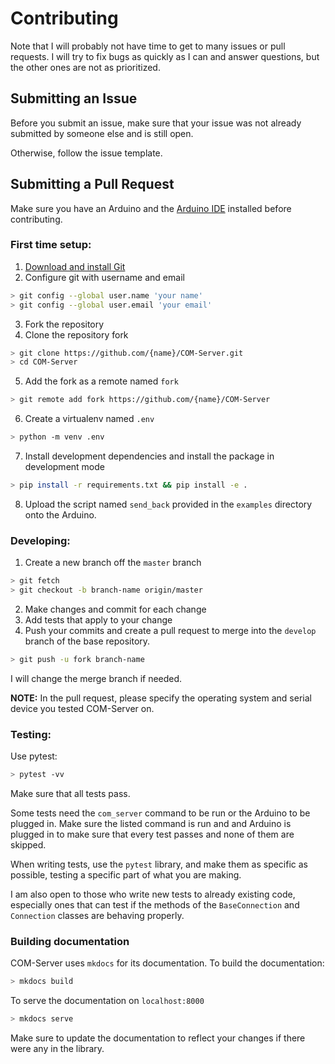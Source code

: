 # Contributing

Note that I will probably not have time to get to many issues or pull requests. I will try to fix bugs as quickly as I can and answer questions, but the other ones are not as prioritized.

## Submitting an Issue

Before you submit an issue, make sure that your issue was not already submitted by someone else and is still open.

Otherwise, follow the issue template.

## Submitting a Pull Request

Make sure you have an Arduino and the [Arduino IDE](https://www.arduino.cc/en/software) installed before contributing.

### First time setup:

1. [Download and install Git](https://git-scm.com/downloads)
2. Configure git with username and email
```sh
> git config --global user.name 'your name'
> git config --global user.email 'your email'
```
3. Fork the repository
4. Clone the repository fork
```sh
> git clone https://github.com/{name}/COM-Server.git
> cd COM-Server
```
5. Add the fork as a remote named `fork`
```sh
> git remote add fork https://github.com/{name}/COM-Server 
```
6. Create a virtualenv named `.env`
```sh
> python -m venv .env
```
7. Install development dependencies and install the package in development mode
```sh
> pip install -r requirements.txt && pip install -e .
```
8. Upload the script named `send_back` provided in the `examples` directory onto the Arduino.

### Developing:

1. Create a new branch off the `master` branch
```sh
> git fetch
> git checkout -b branch-name origin/master
```
2. Make changes and commit for each change
3. Add tests that apply to your change
4. Push your commits and create a pull request to merge into the `develop` branch of the base repository.
```sh
> git push -u fork branch-name
```
I will change the merge branch if needed.

**NOTE:** In the pull request, please specify the operating system and serial device you tested COM-Server on.


### Testing:

Use pytest:
```sh
> pytest -vv 
```

Make sure that all tests pass.

Some tests need the `com_server` command to be run or the Arduino to be plugged in. Make sure the listed command is run and and Arduino is plugged in to make sure that every test passes and none of them are skipped.

When writing tests, use the `pytest` library, and make them as specific as possible, testing a specific part of what you are making.

I am also open to those who write new tests to already existing code, especially ones that can test if the methods of the `BaseConnection` and `Connection` classes are behaving properly.

### Building documentation

COM-Server uses `mkdocs` for its documentation. To build the documentation:

```sh
> mkdocs build
```

To serve the documentation on `localhost:8000`
```sh
> mkdocs serve
```

Make sure to update the documentation to reflect your changes if there were any in the library.

